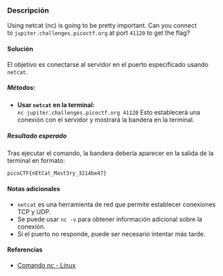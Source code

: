 ### Descripción
Using netcat (nc) is going to be pretty important. Can you connect to `jupiter.challenges.picoctf.org` at port `41120` to get the flag?

#### Solución

El objetivo es conectarse al servidor en el puerto especificado usando `netcat`.

##### Métodos:

- **Usar `netcat` en la terminal:**   
    `nc jupiter.challenges.picoctf.org 41120`
    Esto establecerá una conexión con el servidor y mostrará la bandera en la terminal.

##### Resultado esperado

Tras ejecutar el comando, la bandera debería aparecer en la salida de la terminal en formato:

`picoCTF{nEtCat_Mast3ry_3214be47}`

#### Notas adicionales

- `netcat` es una herramienta de red que permite establecer conexiones TCP y UDP.
- Se puede usar `nc -v` para obtener información adicional sobre la conexión.
- Si el puerto no responde, puede ser necesario intentar más tarde.
#### Referencias

- [Comando nc - Linux](https://linux.die.net/man/1/nc)